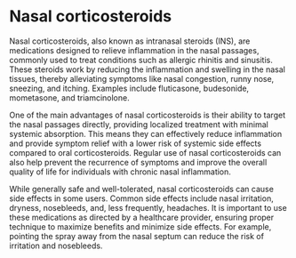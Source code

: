 <!--
source: GPT-4o
aka: intranasal steroids (INS)
examples: fluticasone, budesonide, mometasone, triamcinolone
treats: nasal congestion, runny nose, sneezing, itching
tags: corticosteroids
-->

# Nasal corticosteroids

Nasal corticosteroids, also known as intranasal steroids (INS), are medications designed to relieve inflammation in the nasal passages, commonly used to treat conditions such as allergic rhinitis and sinusitis. These steroids work by reducing the inflammation and swelling in the nasal tissues, thereby alleviating symptoms like nasal congestion, runny nose, sneezing, and itching. Examples include fluticasone, budesonide, mometasone, and triamcinolone.

One of the main advantages of nasal corticosteroids is their ability to target the nasal passages directly, providing localized treatment with minimal systemic absorption. This means they can effectively reduce inflammation and provide symptom relief with a lower risk of systemic side effects compared to oral corticosteroids. Regular use of nasal corticosteroids can also help prevent the recurrence of symptoms and improve the overall quality of life for individuals with chronic nasal inflammation.

While generally safe and well-tolerated, nasal corticosteroids can cause side effects in some users. Common side effects include nasal irritation, dryness, nosebleeds, and, less frequently, headaches. It is important to use these medications as directed by a healthcare provider, ensuring proper technique to maximize benefits and minimize side effects. For example, pointing the spray away from the nasal septum can reduce the risk of irritation and nosebleeds.
